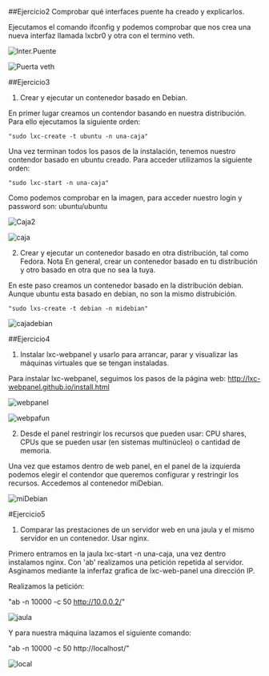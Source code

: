##Ejercicio2
Comprobar qué interfaces puente ha creado y explicarlos.

Ejecutamos el comando ifconfig y podemos comprobar que nos crea una nueva interfaz llamada lxcbr0 y otra con el termino veth.

 ![Inter.Puente](https://dl.dropbox.com/s/p6bjpezsr51nn8c/puente.png)

 ![Puerta veth](https://dl.dropbox.com/s/u2978kwqbj7zgt4/puente2.png)

##Ejercicio3
1. Crear y ejecutar un contenedor basado en Debian.

En primer lugar creamos un contendor basando en nuestra distribución. Para ello ejecutamos la siguiente orden:

    "sudo lxc-create -t ubuntu -n una-caja"
  
Una vez terminan todos los pasos de la instalación, tenemos nuestro contendor basado en ubuntu creado. Para acceder utilizamos la siguiente orden:

    "sudo lxc-start -n una-caja"
  
  Como podemos comprobar en la imagen, para acceder nuestro login y password son: ubuntu/ubuntu
  
 ![Caja2](https://dl.dropbox.com/s/ggew3a99ajb11ge/caja2.png)
  
 ![caja](https://dl.dropbox.com/s/cw488s6ltcx8pfi/caja.png)
  

2. Crear y ejecutar un contenedor basado en otra distribución, tal como Fedora. Nota En general, crear un contenedor basado en tu distribución y otro basado en otra que no sea la tuya.

En este paso creamos un contenedor basado en la distribución debian. Aunque ubuntu esta basado en debian, no son la mismo distrubición.

    "sudo lxs-create -t debian -n midebian"

 ![cajadebian](https://dl.dropbox.com/s/xoelx5c44trps9w/debiaconter.png?m)

##Ejercicio4
1. Instalar lxc-webpanel y usarlo para arrancar, parar y visualizar las máquinas virtuales que se tengan instaladas.

 Para instalar lxc-webpanel, seguimos los pasos de la página web: http://lxc-webpanel.github.io/install.html

 ![webpanel](https://dl.dropbox.com/s/9f0ia8xkyjwrio5/webpanel.png)
 
 ![webpafun](https://dl.dropbox.com/s/cotogcvu4d4sdgs/webpfu.png)

2. Desde el panel restringir los recursos que pueden usar: CPU shares, CPUs que se pueden usar (en sistemas multinúcleo) o cantidad de memoria.

 Una vez que estamos dentro de web panel, en el panel de la izquierda podemos elegir el contendor que queremos configurar y restringir los recursos.
 Accedemos al contenedor miDebian.
 
 ![miDebian](https://dl.dropbox.com/s/zz1o1n11iq2jsug/webdebian.png)
    

#Ejercicio5

1. Comparar las prestaciones de un servidor web en una jaula y el mismo servidor en un contenedor. Usar nginx.

 Primero entramos en la jaula lxc-start -n una-caja, una vez dentro instalamos nginx. Con 'ab' realizamos una petición repetida al servidor. Asginamos mediante la inferfaz grafica de lxc-web-panel una dirección IP.
 
 Realizamos la petición:
 
   "ab -n 10000 -c 50  http://10.0.0.2/"
 
 ![jaula](https://dl.dropbox.com/s/d53oz6t7khxuca1/jaulanginx.png)
 
 Y para nuestra máquina lazamos el siguiente comando:
 
   "ab -n 10000 -c 50  http://localhost/"
 
 ![local](https://dl.dropbox.com/s/iif2qke8y9dg3j3/localeje5.png)
